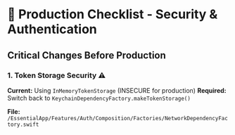 # 🚨 Production Checklist - Security & Authentication

## Critical Changes Before Production

### 1. **Token Storage Security** ⚠️
**Current:** Using `InMemoryTokenStorage` (INSECURE for production)
**Required:** Switch back to `KeychainDependencyFactory.makeTokenStorage()`

**File:** `/EssentialApp/Features/Auth/Composition/Factories/NetworkDependencyFactory.swift`